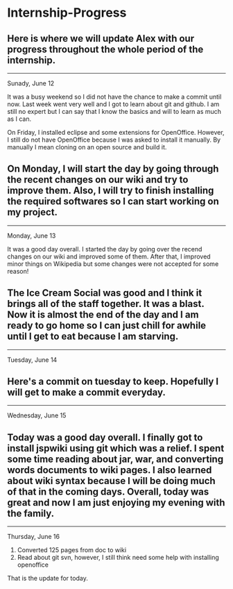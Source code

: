 # Internship-Progress
Here is where we will update Alex with our progress throughout the whole period of the internship.
--------------
--------------

Sunady, June 12

It was a busy weekend so I did not have the chance to make a commit until now. Last week went very well and I got to learn about git and github. I am still no expert but I can say that I know the basics and will to learn as much as I can.

On Friday, I installed eclipse and some extensions for OpenOffice. However, I still do not have OpenOffice because I was asked to install it manually. By manually I mean cloning on an open source and build it.

On Monday, I will start the day by going through the recent changes on our wiki and try to improve them. Also, I will try to finish installing the required softwares so I can start working on my project.
-------------
-------------

Monday, June 13

It was a good day overall. I started the day by going over the recend changes on our wiki and improved some of them. After that, I improved minor things on Wikipedia but some changes were not accepted for some reason!

The Ice Cream Social was good and I think it brings all of the staff together. It was a blast. Now it is almost the end of the day and I am ready to go home so I can just chill for awhile until I get to eat because I am starving.
------------
------------
Tuesday, June 14

Here's a commit on tuesday to keep. Hopefully I will get to make a commit everyday.
------------
------------
Wednesday, June 15

Today was a good day overall. I finally got to install jspwiki using git which was a relief. I spent some time reading about jar, war, and converting words documents to wiki pages. I also learned about wiki syntax because I will be doing much of that in the coming days. Overall, today was great and now I am just enjoying my evening with the family.
-----------
-----------
Thursday, June 16

1. Converted 125 pages from doc to wiki 
2. Read about git svn, however, I still think need some help with installing openoffice

That is the update for today.
